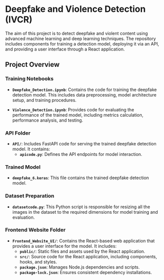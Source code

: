 # Deepfake and Violence Detection (IVCR)

The aim of this project is to detect deepfake and violent content using advanced machine learning and deep learning techniques. The repository includes components for training a detection model, deploying it via an API, and providing a user interface through a React application.

## Project Overview

### Training Notebooks

- **`Deepfake_Detection.ipynb`**: Contains the code for training the deepfake detection model. This includes data preprocessing, model architecture setup, and training procedures.

- **`Violence_Detection.ipynb`**: Provides code for evaluating the performance of the trained model, including metrics calculation, performance analysis, and testing.

### API Folder

- **`API/`**: Includes FastAPI code for serving the trained deepfake detection model. It contains:
  - **`apicode.py`**: Defines the API endpoints for model interaction.

### Trained Model
- **`deepfake_6.keras`**: This file contains the trained deepfake detection model.

### Dataset Preparation

- **`datasetcode.py`**: This Python script is responsible for resizing all the images in the dataset to the required dimensions for model training and evaluation. 

### Frontend Website Folder

- **`Frontend_Website_UI/`**: Contains the React-based web application that provides a user interface for the model. It includes:
  - **`public/`**: Static files and assets used by the React application.
  - **`src/`**: Source code for the React application, including components, hooks, and styles.
  - **`package.json`**: Manages Node.js dependencies and scripts.
  - **`package-lock.json`**: Ensures consistent dependency installations.

